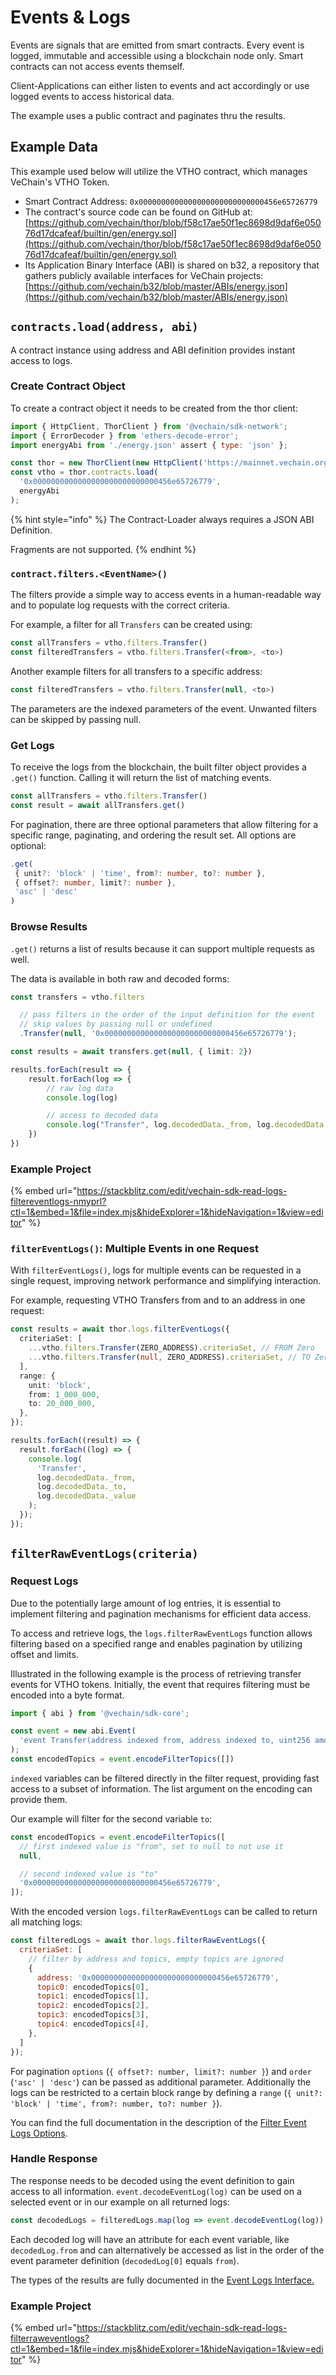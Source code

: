 # Events & Logs

Events are signals that are emitted from smart contracts. Every event is logged, immutable and accessible using a blockchain node only. Smart contracts can not access events themself.

Client-Applications can either listen to events and act accordingly or use logged events to access historical data.

The example uses a public contract and paginates thru the results.

## Example Data

This example used below will utilize the VTHO contract, which manages VeChain's VTHO Token.

* Smart Contract Address: `0x0000000000000000000000000000456e65726779`
* The contract's source code can be found on GitHub at: [https://github.com/vechain/thor/blob/f58c17ae50f1ec8698d9daf6e05076d17dcafeaf/builtin/gen/energy.sol](https://github.com/vechain/thor/blob/f58c17ae50f1ec8698d9daf6e05076d17dcafeaf/builtin/gen/energy.sol)
* Its Application Binary Interface (ABI) is shared on b32, a repository that gathers publicly available interfaces for VeChain projects: [https://github.com/vechain/b32/blob/master/ABIs/energy.json](https://github.com/vechain/b32/blob/master/ABIs/energy.json)

## `contracts.load(address, abi)`

A contract instance using address and ABI definition provides instant access to logs.

### Create Contract Object

To create a contract object it needs to be created from the thor client:

```javascript
import { HttpClient, ThorClient } from '@vechain/sdk-network';
import { ErrorDecoder } from 'ethers-decode-error';
import energyAbi from './energy.json' assert { type: 'json' };

const thor = new ThorClient(new HttpClient('https://mainnet.vechain.org'));
const vtho = thor.contracts.load(
  '0x0000000000000000000000000000456e65726779',
  energyAbi
);

```

{% hint style="info" %}
The Contract-Loader always requires a JSON ABI Definition.

Fragments are not supported.
{% endhint %}

### `contract.filters.<EventName>()`

The filters provide a simple way to access events in a human-readable way and to populate log requests with the correct criteria.

For example, a filter for all `Transfers` can be created using:

```ts
const allTransfers = vtho.filters.Transfer()
const filteredTransfers = vtho.filters.Transfer(<from>, <to>)
```

Another example filters for all transfers to a specific address:

```ts
const filteredTransfers = vtho.filters.Transfer(null, <to>)
```

The parameters are the indexed parameters of the event. Unwanted filters can be skipped by passing null.

### Get Logs

To receive the logs from the blockchain, the built filter object provides a `.get()` function. Calling it will return the list of matching events.

```ts
const allTransfers = vtho.filters.Transfer()
const result = await allTransfers.get()
```

For pagination, there are three optional parameters that allow filtering for a specific range, paginating, and ordering the result set. All options are optional:

```ts
.get(
 { unit?: 'block' | 'time', from?: number, to?: number },
 { offset?: number, limit?: number },
 'asc' | 'desc'
)
```

### Browse Results

`.get()` returns a list of results because it can support multiple requests as well.

The data is available in both raw and decoded forms:

```ts
const transfers = vtho.filters

  // pass filters in the order of the input definition for the event
  // skip values by passing null or undefined
  .Transfer(null, '0x0000000000000000000000000000456e65726779');

const results = await transfers.get(null, { limit: 2})

results.forEach(result => {
    result.forEach(log => {
        // raw log data
        console.log(log)

        // access to decoded data
        console.log("Transfer", log.decodedData._from, log.decodedData._to, log.decodedData._value)
    })
})

```

### Example Project

{% embed url="https://stackblitz.com/edit/vechain-sdk-read-logs-filtereventlogs-nmyprl?ctl=1&embed=1&file=index.mjs&hideExplorer=1&hideNavigation=1&view=editor" %}

### `filterEventLogs()`: Multiple Events in one Request

With `filterEventLogs()`, logs for multiple events can be requested in a single request, improving network performance and simplifying interaction.

For example, requesting VTHO Transfers from and to an address in one request:

```ts
const results = await thor.logs.filterEventLogs({
  criteriaSet: [
    ...vtho.filters.Transfer(ZERO_ADDRESS).criteriaSet, // FROM Zero
    ...vtho.filters.Transfer(null, ZERO_ADDRESS).criteriaSet, // TO Zero
  ],
  range: {
    unit: 'block',
    from: 1_000_000,
    to: 20_000_000,
  },
});

results.forEach((result) => {
  result.forEach((log) => {
    console.log(
      'Transfer',
      log.decodedData._from,
      log.decodedData._to,
      log.decodedData._value
    );
  });
});
```

## `filterRawEventLogs(criteria)`

### Request Logs

Due to the potentially large amount of log entries, it is essential to implement filtering and pagination mechanisms for efficient data access.

To access and retrieve logs, the `logs.filterRawEventLogs` function allows filtering based on a specified range and enables pagination by utilizing offset and limits.

Illustrated in the following example is the process of retrieving transfer events for VTHO tokens. Initially, the event that requires filtering must be encoded into a byte format.

```js
import { abi } from '@vechain/sdk-core';

const event = new abi.Event(
  'event Transfer(address indexed from, address indexed to, uint256 amount)'
);
const encodedTopics = event.encodeFilterTopics([])
```

`indexed` variables can be filtered directly in the filter request, providing fast access to a subset of information. The list argument on the encoding can provide them.

Our example will filter for the second variable `to`:

```js
const encodedTopics = event.encodeFilterTopics([
  // first indexed value is "from", set to null to not use it
  null,

  // second indexed value is "to"
  '0x0000000000000000000000000000456e65726779',
]);
```

With the encoded version `logs.filterRawEventLogs` can be called to return all matching logs:

```js
const filteredLogs = await thor.logs.filterRawEventLogs({
  criteriaSet: [
    // filter by address and topics, empty topics are ignored
    {
      address: '0x0000000000000000000000000000456e65726779',
      topic0: encodedTopics[0],
      topic1: encodedTopics[1],
      topic2: encodedTopics[2],
      topic3: encodedTopics[3],
      topic4: encodedTopics[4],
    },
  ]
});
```

For pagination `options` (`{ offset?: number, limit?: number }`) and `order` (`'asc' | 'desc'`) can be passed as additional parameter. Additionally the logs can be restricted to a certain block range by defining a `range` (`{ unit?: 'block' | 'time', from?: number, to?: number }`).

You can find the full documentation in the description of the [Filter Event Logs Options](https://tsdocs.dev/docs/@vechain/sdk-network/latest/interfaces/network.FilterEventLogsOptions.html).

### **Handle Response**

The response needs to be decoded using the event definition to gain access to all information. `event.decodeEventLog(log)` can be used on a selected event or in our example on all returned logs:

```js
const decodedLogs = filteredLogs.map(log => event.decodeEventLog(log))
```

Each decoded log will have an attribute for each event variable, like `decodedLog.from` and can alternatively be accessed as list in the order of the event parameter definition (`decodedLog[0]` equals `from`).

The types of the results are fully documented in the [Event Logs Interface.](https://tsdocs.dev/docs/@vechain/sdk-network/latest/interfaces/network.EventLogs.html)

### Example Project

{% embed url="https://stackblitz.com/edit/vechain-sdk-read-logs-filterraweventlogs?ctl=1&embed=1&file=index.mjs&hideExplorer=1&hideNavigation=1&view=editor" %}

